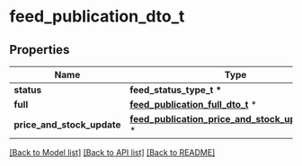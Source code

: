 # feed_publication_dto_t

## Properties
Name | Type | Description | Notes
------------ | ------------- | ------------- | -------------
**status** | **feed_status_type_t \*** |  | [optional] 
**full** | [**feed_publication_full_dto_t**](feed_publication_full_dto.md) \* |  | [optional] 
**price_and_stock_update** | [**feed_publication_price_and_stock_update_dto_t**](feed_publication_price_and_stock_update_dto.md) \* |  | [optional] 

[[Back to Model list]](../README.md#documentation-for-models) [[Back to API list]](../README.md#documentation-for-api-endpoints) [[Back to README]](../README.md)


